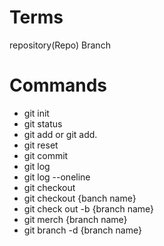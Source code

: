 # Terms

repository(Repo)
Branch

# Commands

- git init
- git status
- git add or git add.
- git reset
- git commit
- git log
- git log --oneline
- git checkout
- git checkout {banch name}
- git check out -b {branch name}
- git merch {branch name}
- git branch -d {branch name}